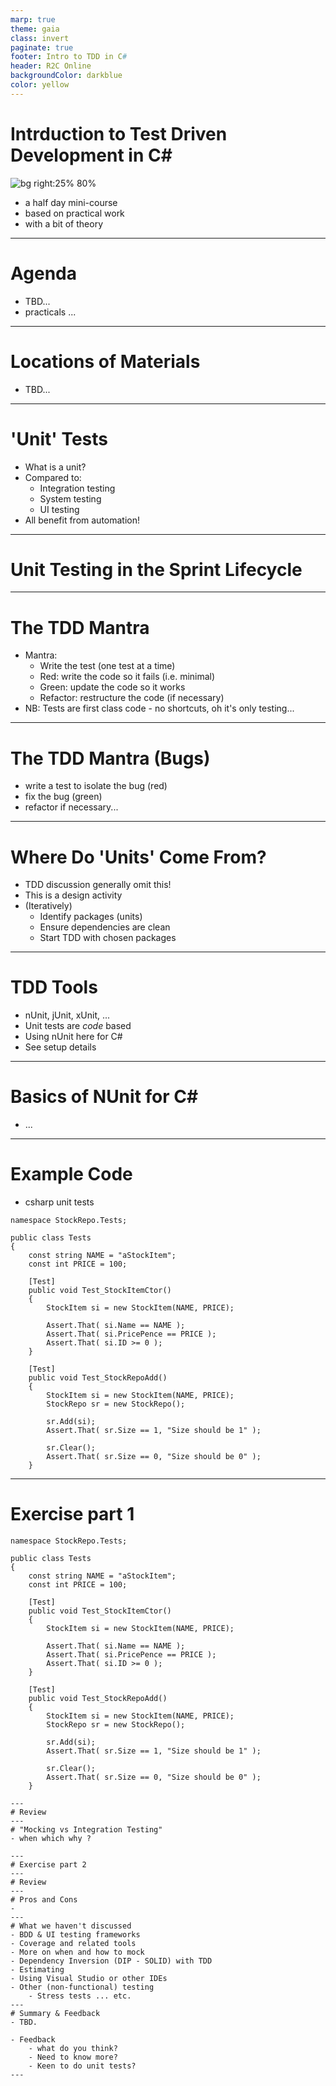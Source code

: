 ```yaml
---
marp: true
theme: gaia
class: invert
paginate: true
footer: Intro to TDD in C#
header: R2C Online      
backgroundColor: darkblue
color: yellow
---
```

# Intrduction to Test Driven Development in C#
![bg right:25% 80%](https://marp.app/assets/marp.svg)

- a half day mini-course
- based on practical work
- with a bit of theory

---
# Agenda
- TBD...
- practicals ...
---
# Locations of Materials
- TBD...

---
# 'Unit' Tests

- What is a unit?
- Compared to:
    - Integration testing
    - System testing
    - UI testing 
- All benefit from automation!
---
# Unit Testing in the Sprint Lifecycle
---
# The TDD Mantra
- Mantra:
    - Write the test (one test at a time)
    - Red: write the code so it fails (i.e. minimal)
    - Green: update the code so it works
    - Refactor: restructure the code (if necessary)
- NB: Tests are first class code - no shortcuts, oh it's only testing...
---
# The TDD Mantra (Bugs)
- write a test to isolate the bug (red)
- fix the bug (green)
- refactor if necessary...
---
# Where Do 'Units' Come From?
- TDD discussion generally omit this!
- This is a design activity
- (Iteratively)
    - Identify packages (units)
    - Ensure dependencies are clean
    - Start TDD with chosen packages
---
# TDD Tools
- nUnit, jUnit, xUnit, ...
- Unit tests are *code* based
- Using nUnit here for C#
- See setup details
---
# Basics of NUnit for C#
- ...
---
# Example Code
- csharp unit tests
```
namespace StockRepo.Tests;

public class Tests
{
	const string NAME = "aStockItem";
	const int PRICE = 100;

	[Test]
	public void Test_StockItemCtor()
	{
		StockItem si = new StockItem(NAME, PRICE);

		Assert.That( si.Name == NAME );
		Assert.That( si.PricePence == PRICE );
		Assert.That( si.ID >= 0 );
	}

	[Test]
	public void Test_StockRepoAdd()
	{
		StockItem si = new StockItem(NAME, PRICE);
		StockRepo sr = new StockRepo();

		sr.Add(si);
		Assert.That( sr.Size == 1, "Size should be 1" );

		sr.Clear();
		Assert.That( sr.Size == 0, "Size should be 0" );
	}
```
---
# Exercise part 1
```
namespace StockRepo.Tests;

public class Tests
{
	const string NAME = "aStockItem";
	const int PRICE = 100;

	[Test]
	public void Test_StockItemCtor()
	{
		StockItem si = new StockItem(NAME, PRICE);

		Assert.That( si.Name == NAME );
		Assert.That( si.PricePence == PRICE );
		Assert.That( si.ID >= 0 );
	}

	[Test]
	public void Test_StockRepoAdd()
	{
		StockItem si = new StockItem(NAME, PRICE);
		StockRepo sr = new StockRepo();

		sr.Add(si);
		Assert.That( sr.Size == 1, "Size should be 1" );

		sr.Clear();
		Assert.That( sr.Size == 0, "Size should be 0" );
	}

---
# Review
---
# "Mocking vs Integration Testing"
- when which why ?

---
# Exercise part 2
---
# Review
---
# Pros and Cons
-   
---
# What we haven't discussed
- BDD & UI testing frameworks
- Coverage and related tools
- More on when and how to mock
- Dependency Inversion (DIP - SOLID) with TDD
- Estimating
- Using Visual Studio or other IDEs
- Other (non-functional) testing
    - Stress tests ... etc.
---
# Summary & Feedback
- TBD.

- Feedback 
	- what do you think? 
	- Need to know more?
	- Keen to do unit tests?
---
